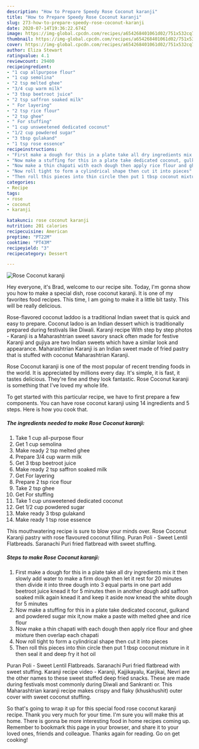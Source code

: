 ```yaml
---
description: "How to Prepare Speedy Rose Coconut karanji"
title: "How to Prepare Speedy Rose Coconut karanji"
slug: 273-how-to-prepare-speedy-rose-coconut-karanji
date: 2020-07-14T19:36:22.674Z
image: https://img-global.cpcdn.com/recipes/a654268401061d02/751x532cq70/rose-coconut-karanji-recipe-main-photo.jpg
thumbnail: https://img-global.cpcdn.com/recipes/a654268401061d02/751x532cq70/rose-coconut-karanji-recipe-main-photo.jpg
cover: https://img-global.cpcdn.com/recipes/a654268401061d02/751x532cq70/rose-coconut-karanji-recipe-main-photo.jpg
author: Eliza Stewart
ratingvalue: 4.1
reviewcount: 29400
recipeingredient:
- "1 cup allpurpose flour"
- "1 cup semolina"
- "2 tsp melted ghee"
- "3/4 cup warm milk"
- "3 tbsp beetroot juice"
- "2 tsp saffron soaked milk"
- " For layering"
- "2 tsp rice flour"
- "2 tsp ghee"
- " For stuffing"
- "1 cup unsweetened dedicated coconut"
- "1/2 cup powdered sugar"
- "3 tbsp gulakand"
- "1 tsp rose essence"
recipeinstructions:
- "First make a dough for this in a plate take all dry ingredients mix it then slowly add water to make a firm dough then let it rest for 20 minutes then divide it into three dough into 3 equal parts in one part add beetroot juice knead it for 5 minutes then in another dough add saffron soaked milk again knead it and keep it aside now knead the white dough for 5 minutes"
- "Now make a stuffing for this in a plate take dedicated coconut, gulkand and powdered sugar mix it,now make a paste with melted ghee and rice flour"
- "Now make a thin chapati with each dough then apply rice flour and ghee mixture then overlap each chapati"
- "Now roll tight to form a cylindrical shape then cut it into pieces"
- "Then roll this pieces into thin circle then put 1 tbsp coconut mixture in it then seal it and deep fry it hot oil"
categories:
- Recipe
tags:
- rose
- coconut
- karanji

katakunci: rose coconut karanji 
nutrition: 201 calories
recipecuisine: American
preptime: "PT22M"
cooktime: "PT43M"
recipeyield: "3"
recipecategory: Dessert

---
```



![Rose Coconut karanji](https://img-global.cpcdn.com/recipes/a654268401061d02/751x532cq70/rose-coconut-karanji-recipe-main-photo.jpg)

Hey everyone, it's Brad, welcome to our recipe site. Today, I'm gonna show you how to make a special dish, rose coconut karanji. It is one of my favorites food recipes. This time, I am going to make it a little bit tasty. This will be really delicious.

Rose-flavored coconut laddoo is a traditional Indian sweet that is quick and easy to prepare. Coconut ladoo is an Indian dessert which is traditionally prepared during festivals like Diwali. Karanji recipe With step by step photos - Karanji is a Maharashtrian sweet savory snack often made for festive Karanji and gujiya are two Indian sweets which have a similar look and appearance. Maharashtrian Karanji is an Indian sweet made of fried pastry that is stuffed with coconut Maharashtrian Karanji.

Rose Coconut karanji is one of the most popular of recent trending foods in the world. It is appreciated by millions every day. It's simple, it is fast, it tastes delicious. They're fine and they look fantastic. Rose Coconut karanji is something that I've loved my whole life.


To get started with this particular recipe, we have to first prepare a few components. You can have rose coconut karanji using 14 ingredients and 5 steps. Here is how you cook that.

<!--inarticleads1-->

##### The ingredients needed to make Rose Coconut karanji:

1. Take 1 cup all-purpose flour
1. Get 1 cup semolina
1. Make ready 2 tsp melted ghee
1. Prepare 3/4 cup warm milk
1. Get 3 tbsp beetroot juice
1. Make ready 2 tsp saffron soaked milk
1. Get  For layering
1. Prepare 2 tsp rice flour
1. Take 2 tsp ghee
1. Get  For stuffing
1. Take 1 cup unsweetened dedicated coconut
1. Get 1/2 cup powdered sugar
1. Make ready 3 tbsp gulakand
1. Make ready 1 tsp rose essence


This mouthwatering recipe is sure to blow your minds over. Rose Coconut Karanji pastry with rose flavoured coconut filling. Puran Poli - Sweet Lentil Flatbreads. Saranachi Puri fried flatbread with sweet stuffing. 

<!--inarticleads2-->

##### Steps to make Rose Coconut karanji:

1. First make a dough for this in a plate take all dry ingredients mix it then slowly add water to make a firm dough then let it rest for 20 minutes then divide it into three dough into 3 equal parts in one part add beetroot juice knead it for 5 minutes then in another dough add saffron soaked milk again knead it and keep it aside now knead the white dough for 5 minutes
1. Now make a stuffing for this in a plate take dedicated coconut, gulkand and powdered sugar mix it,now make a paste with melted ghee and rice flour
1. Now make a thin chapati with each dough then apply rice flour and ghee mixture then overlap each chapati
1. Now roll tight to form a cylindrical shape then cut it into pieces
1. Then roll this pieces into thin circle then put 1 tbsp coconut mixture in it then seal it and deep fry it hot oil


Puran Poli - Sweet Lentil Flatbreads. Saranachi Puri fried flatbread with sweet stuffing. Karanji recipe video - Karanji, Kajjikayalu, Karjikai, Nevri are the other names to these sweet stuffed deep fried snacks. These are made during festivals most commonly during Diwali and Sankranti or. This Maharashtrian karanji recipe makes crispy and flaky (khuskhushit) outer cover with sweet coconut stuffing. 

So that's going to wrap it up for this special food rose coconut karanji recipe. Thank you very much for your time. I'm sure you will make this at home. There is gonna be more interesting food in home recipes coming up. Remember to bookmark this page in your browser, and share it to your loved ones, friends and colleague. Thanks again for reading. Go on get cooking!
